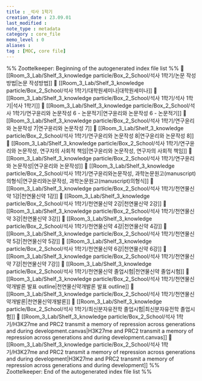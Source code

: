 ```yaml
---
title : _석사 1학기
creation_date : 23.09.01
last_modified :
note_type : metadata
category : core_file
memo_level : 0
aliases : 
tag : [MOC, core file]
---
```

%% Zoottelkeeper: Beginning of the autogenerated index file list  %%
📄 [[Room_3_Lab/Shelf_3_knowledge particle/Box_2_School/석사 1학기/논문 작성방법|논문 작성방법]]
📄 [[Room_3_Lab/Shelf_3_knowledge particle/Box_2_School/석사 1학기/대학원세미나|대학원세미나]]
📄 [[Room_3_Lab/Shelf_3_knowledge particle/Box_2_School/석사 1학기/석사 1학기|석사 1학기]]
📄 [[Room_3_Lab/Shelf_3_knowledge particle/Box_2_School/석사 1학기/연구윤리와 논문작성 6 - 논문적기|연구윤리와 논문작성 6 - 논문적기]]
📄 [[Room_3_Lab/Shelf_3_knowledge particle/Box_2_School/석사 1학기/연구윤리와 논문작성 7|연구윤리와 논문작성 7]]
📄 [[Room_3_Lab/Shelf_3_knowledge particle/Box_2_School/석사 1학기/연구윤리와 논문작성 8|연구윤리와 논문작성 8]]
📄 [[Room_3_Lab/Shelf_3_knowledge particle/Box_2_School/석사 1학기/연구윤리와 논문작성, 연구자의 사회적 책임|연구윤리와 논문작성, 연구자의 사회적 책임]]
📄 [[Room_3_Lab/Shelf_3_knowledge particle/Box_2_School/석사 1학기/연구윤리와 논문작성|연구윤리와 논문작성]]
📄 [[Room_3_Lab/Shelf_3_knowledge particle/Box_2_School/석사 1학기/연구윤리와논문작성, 과학논문원고(manuscript)의형식|연구윤리와논문작성, 과학논문원고(manuscript)의형식]]
📄 [[Room_3_Lab/Shelf_3_knowledge particle/Box_2_School/석사 1학기/천연물신약 1강|천연물신약 1강]]
📄 [[Room_3_Lab/Shelf_3_knowledge particle/Box_2_School/석사 1학기/천연물신약 2강|천연물신약 2강]]
📄 [[Room_3_Lab/Shelf_3_knowledge particle/Box_2_School/석사 1학기/천연물신약 3강|천연물신약 3강]]
📄 [[Room_3_Lab/Shelf_3_knowledge particle/Box_2_School/석사 1학기/천연물신약 4강|천연물신약 4강]]
📄 [[Room_3_Lab/Shelf_3_knowledge particle/Box_2_School/석사 1학기/천연물신약 5강|천연물신약 5강]]
📄 [[Room_3_Lab/Shelf_3_knowledge particle/Box_2_School/석사 1학기/천연물신약 6강|천연물신약 6강]]
📄 [[Room_3_Lab/Shelf_3_knowledge particle/Box_2_School/석사 1학기/천연물신약 7강|천연물신약 7강]]
📄 [[Room_3_Lab/Shelf_3_knowledge particle/Box_2_School/석사 1학기/천연물신약 졸업시험|천연물신약 졸업시험]]
📄 [[Room_3_Lab/Shelf_3_knowledge particle/Box_2_School/석사 1학기/천연물신약개발론 발표 outline|천연물신약개발론 발표 outline]]
📄 [[Room_3_Lab/Shelf_3_knowledge particle/Box_2_School/석사 1학기/천연물신약개발론|천연물신약개발론]]
📄 [[Room_3_Lab/Shelf_3_knowledge particle/Box_2_School/석사 1학기/최신분자유전학 졸업시험|최신분자유전학 졸업시험]]
📄 [[Room_3_Lab/Shelf_3_knowledge particle/Box_2_School/석사 1학기/H3K27me and PRC2 transmit a memory of repression across generations and during development.canvas|H3K27me and PRC2 transmit a memory of repression across generations and during development.canvas]]
📄 [[Room_3_Lab/Shelf_3_knowledge particle/Box_2_School/석사 1학기/H3K27me and PRC2 transmit a memory of repression across generations and during development|H3K27me and PRC2 transmit a memory of repression across generations and during development]]
%% Zoottelkeeper: End of the autogenerated index file list  %%
